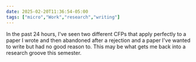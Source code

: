 ```yaml
---
date: 2025-02-20T11:36:54-05:00
tags: ["micro","Work","research","writing"]
---
```

In the past 24 hours, I've seen two different CFPs that apply perfectly to a paper I wrote and then abandoned after a rejection and a paper I've wanted to write but had no good reason to. This may be what gets me back into a research groove this semester.